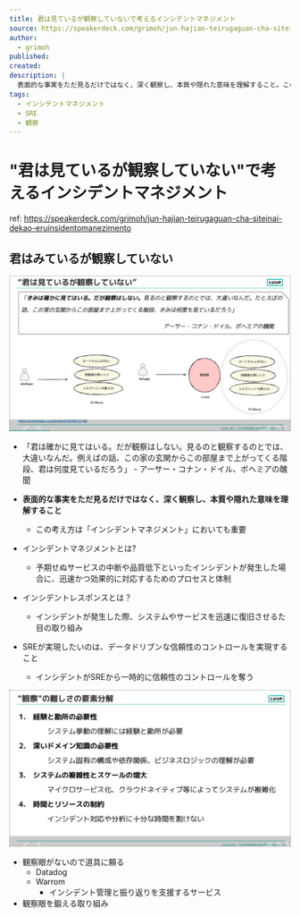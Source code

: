 ```yaml
---
title: 君は見ているが観察していないで考えるインシデントマネジメント
source: https://speakerdeck.com/grimoh/jun-hajian-teirugaguan-cha-siteinai-dekao-eruinsidentomanezimento
author:
  - grimoh
published: 
created: 
description: |
  表面的な事実をただ見るだけではなく、深く観察し、本質や隠れた意味を理解すること。この考え方は「インシデントマネジメント」においても重要。
tags:
  - インシデントマネジメント
  - SRE
  - 観察
---
```


# "君は見ているが観察していない"で考えるインシデントマネジメント

ref: <https://speakerdeck.com/grimoh/jun-hajian-teirugaguan-cha-siteinai-dekao-eruinsidentomanezimento>

## 君はみているが観察していない

![alt text](<assets/CleanShot 2024-11-11 at 20.15.54@2x.png>)

- 「君は確かに見てはいる。だが観察はしない。見るのと観察するのとでは、大違いなんだ。例えばの話、この家の玄関からこの部屋まで上がってくる階段、君は何度見ているだろう」 - アーサー・コナン・ドイル、ボヘミアの醜聞
- **表面的な事実をただ見るだけではなく、深く観察し、本質や隠れた意味を理解すること**
  - この考え方は「インシデントマネジメント」においても重要
- インシデントマネジメントとは?
  - 予期せぬサービスの中断や品質低下といったインシデントが発生した場合に、迅速かつ効果的に対応するためのプロセスと体制
- インシデントレスポンスとは？
  - インシデントが発生した際、システムやサービスを迅速に復旧させるた目の取り組み

- SREが実現したいのは、データドリブンな信頼性のコントロールを実現すること
  - インシデントがSREから一時的に信頼性のコントロールを奪う

![alt text](<assets/CleanShot 2024-11-11 at 20.24.41@2x.png>)

- 観察眼がないので道具に頼る
  - Datadog
  - Warrom
    - インシデント管理と振り返りを支援するサービス
- 観察眼を鍛える取り組み
